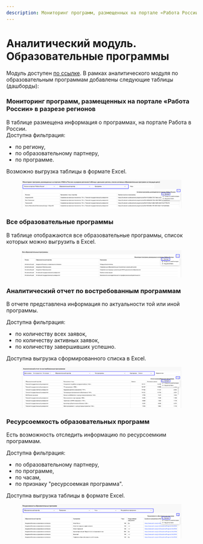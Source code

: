 ```yaml
---
description: Мониторинг программ, размещенных на портале «Работа России»
---
```


# Аналитический модуль. Образовательные программы

Модуль доступен [по ссылке](https://datalens.yandex/qgy7y2pehbfuh). В рамках аналитического модуля по образовательным программам добавлены следующие таблицы (дашборды):

### Мониторинг программ, размещенных на портале «Работа России» в разрезе регионов

В таблице размещена информация о программах, на портале Работа в России. \
Доступна фильтрация:

* по региону,&#x20;
* по образовательному партнеру,&#x20;
* по программе.&#x20;

Возможно выгрузка таблицы в формате Excel.

<figure><img src="../.gitbook/assets/image (52).png" alt=""><figcaption></figcaption></figure>

### Все образовательные программы

В таблице отображаются все образовательные программы, список которых можно выгрузить в Excel.

<figure><img src="../.gitbook/assets/image (12).png" alt=""><figcaption></figcaption></figure>

### Аналитический отчет по востребованным программам

В отчете представлена информация по актуальности той или иной программы.&#x20;

Доступна фильтрация:

* по количеству всех заявок,
* по количеству активных заявок,
* по количеству завершивших успешно.&#x20;

Доступна выгрузка сформированного списка в Excel.

<figure><img src="../.gitbook/assets/image (29).png" alt=""><figcaption></figcaption></figure>

### Ресурсоемкость образовательных программ

Есть возможность отследить информацию по ресурсоемким программам.

Доступна фильтрация:

* по образовательному партнеру,
* по программе,
* по часам,
* по признаку "ресурсоемкая программа".

Доступна выгрузка таблицы в формате Excel.

<figure><img src="../.gitbook/assets/image (5).png" alt=""><figcaption></figcaption></figure>
